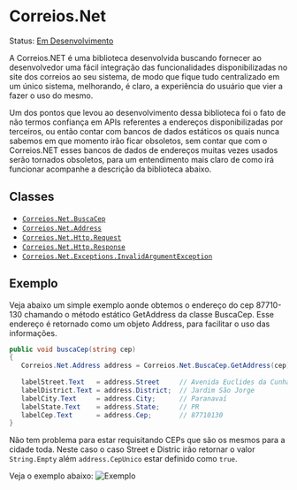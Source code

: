 # Correios.Net
Status: [Em Desenvolvimento](http://www.youtube.com/watch?v=WuhOSr7xzCY)


A Correios.NET é uma biblioteca desenvolvida buscando fornecer ao desenvolvedor uma fácil integração das funcionalidades disponibilizadas no site dos correios ao seu sistema, de modo que fique tudo centralizado em um único sistema, melhorando, é claro, a experiência do usuário que vier a fazer o uso do mesmo.

Um dos pontos que levou ao desenvolvimento dessa biblioteca foi o fato de não termos confiança em APIs referentes a endereços disponibilizadas por terceiros, ou então contar com bancos de dados estáticos os quais nunca sabemos em que momento irão ficar obsoletos, sem contar que com o Correios.NET esses bancos de dados de endereços muitas vezes usados serão tornados obsoletos, para um entendimento mais claro de como irá funcionar acompanhe a descrição da biblioteca abaixo.

## Classes
* [`Correios.Net.BuscaCep`](https://github.com/volkoinen/Correios.Net/blob/1.0/src/BuscaCep.cs)
* [`Correios.Net.Address`](https://github.com/volkoinen/Correios.Net/blob/1.0/src/Address.cs)
* [`Correios.Net.Http.Request`](https://github.com/volkoinen/Correios.Net/blob/1.0/src/Http/Request.cs)
* [`Correios.Net.Http.Response`](https://github.com/volkoinen/Correios.Net/blob/1.0/src/Http/Response.cs)
* [`Correios.Net.Exceptions.InvalidArgumentException`](https://github.com/volkoinen/Correios.Net/blob/1.0/src/Exceptions/InvalidArgumentException.cs)


## Exemplo

Veja abaixo um simple exemplo aonde obtemos o endereço do cep 87710-130 chamando o método estático GetAddress da classe BuscaCep.
Esse endereço é retornado como um objeto Address, para facilitar o uso das informações.

```c#
public void buscaCep(string cep)
{
   Correios.Net.Address address = Correios.Net.BuscaCep.GetAddress(cep);
   
   labelStreet.Text   = address.Street     // Avenida Euclides da Cunha
   labelDistrict.Text = address.District;  // Jardim São Jorge
   labelCity.Text     = address.City;      // Paranavaí
   labelState.Text    = address.State;     // PR
   labelCep.Text      = address.Cep;       // 87710130
}
```

Não tem problema para estar requisitando CEPs que são os mesmos para a cidade toda. Neste caso o caso Street e Distric irão retornar
o valor `String.Empty` além `address.CepUnico` estar definido como `true`.

Veja o exemplo abaixo:
![Exemplo](http://s21.postimg.org/ok60b07dj/example.png)

